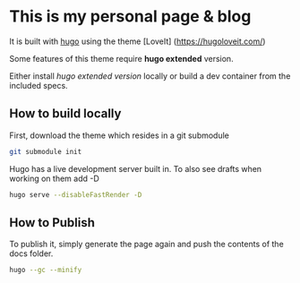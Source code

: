 # This is my personal page & blog

It is built with [hugo](https://gohugo.io/) using the theme [LoveIt] (https://hugoloveit.com/)

Some features of this theme require **hugo extended** version.

Either install *hugo extended version* locally or build a dev container from the included specs.

## How to build locally

First, download the theme which resides in a git submodule
```bash
git submodule init
```

Hugo has a live development server built in.
To also see drafts when working on them add -D

```bash
hugo serve --disableFastRender -D
```

## How to Publish

To publish it, simply generate the page again and push the contents of the docs folder.

```bash
hugo --gc --minify
```
